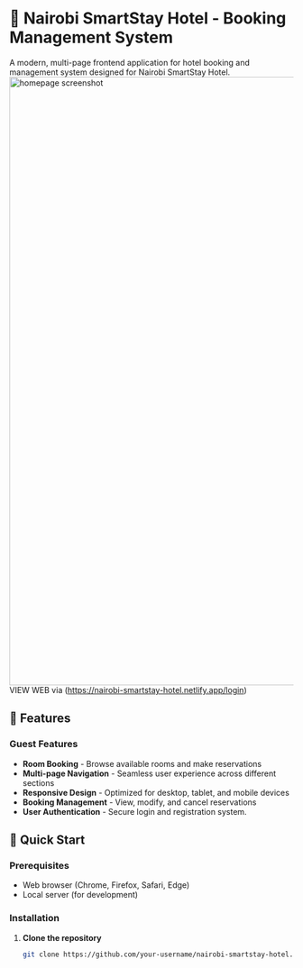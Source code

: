 # 🏨 Nairobi SmartStay Hotel - Booking Management System

A modern, multi-page frontend application for hotel booking and management system designed for Nairobi SmartStay Hotel.
<img width="1920" height="1080" alt="homepage screenshot" src="https://github.com/user-attachments/assets/36e53bbc-848b-4483-b8ce-dd901f50f068" />
VIEW WEB via (https://nairobi-smartstay-hotel.netlify.app/login)


## 🌟 Features

### Guest Features
- **Room Booking** - Browse available rooms and make reservations
- **Multi-page Navigation** - Seamless user experience across different sections
- **Responsive Design** - Optimized for desktop, tablet, and mobile devices
- **Booking Management** - View, modify, and cancel reservations
- **User Authentication** - Secure login and registration system.

## 🚀 Quick Start

### Prerequisites
- Web browser (Chrome, Firefox, Safari, Edge)
- Local server (for development)

### Installation
1. **Clone the repository**
   ```bash
   git clone https://github.com/your-username/nairobi-smartstay-hotel.git
